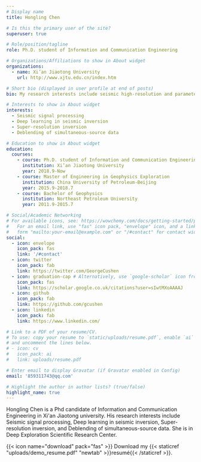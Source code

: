 ```yaml
---
# Display name
title: Hongling Chen

# Is this the primary user of the site?
superuser: true

# Role/position/tagline
role: Ph.D. student of Information and Communication Engineering

# Organizations/Affiliations to show in About widget
organizations:
  - name: Xi’an Jiaotong University
    url: http://www.xjtu.edu.cn/index.htm

# Short bio (displayed in user profile at end of posts)
bio: My research interests include seismic high-resolution and parameters inversion, seismic proccesing.

# Interests to show in About widget
interests:
  - Seismic signal processing
  - Deep learning in seismic inversion
  - Super-resolution inversion
  - Deblending of simultaneous-source data

# Education to show in About widget
education:
  courses:
    - course: Ph.D. student of Information and Communication Engineering
      institution: Xi’an Jiaotong University
      year: 2018.9-Now
    - course: Master of Engineering in Geophysics Exploration
      institution: China University of Petroleum-Beijing
      year: 2015.9-2018.7
    - course: Bachelor of Geophysics
      institution: Northeast Petroleum University
      year: 2011.9-2015.7

# Social/Academic Networking
# For available icons, see: https://wowchemy.com/docs/getting-started/page-builder/#icons
#   For an email link, use "fas" icon pack, "envelope" icon, and a link in the
#   form "mailto:your-email@example.com" or "/#contact" for contact widget.
social:
  - icon: envelope
    icon_pack: fas
    link: '/#contact'
  - icon: twitter
    icon_pack: fab
    link: https://twitter.com/GeorgeCushen
  - icon: graduation-cap # Alternatively, use `google-scholar` icon from `ai` icon pack
    icon_pack: fas
    link: https://scholar.google.co.uk/citations?user=sIwtMXoAAAAJ
  - icon: github
    icon_pack: fab
    link: https://github.com/gcushen
  - icon: linkedin
    icon_pack: fab
    link: https://www.linkedin.com/

# Link to a PDF of your resume/CV.
# To use: copy your resume to `static/uploads/resume.pdf`, enable `ai` icons in `params.toml`,
# and uncomment the lines below.
# - icon: cv
#   icon_pack: ai
#   link: uploads/resume.pdf

# Enter email to display Gravatar (if Gravatar enabled in Config)
email: '859311743@qq.com'

# Highlight the author in author lists? (true/false)
highlight_name: true
---
```


Hongling Chen is a Phd candidate of Information and Communication Engineering in Xi'an Jiaotong university. His research interests include  Seismic signal processing, Deep learning in seismic inversion, Super-resolution inversion, and Deblending of simultaneous-source data. She is in Deep Exploration Scientific Research Center.


{{< icon name="download" pack="fas" >}} Download my {{< staticref "uploads/demo_resume.pdf" "newtab" >}}resumé{{< /staticref >}}.
